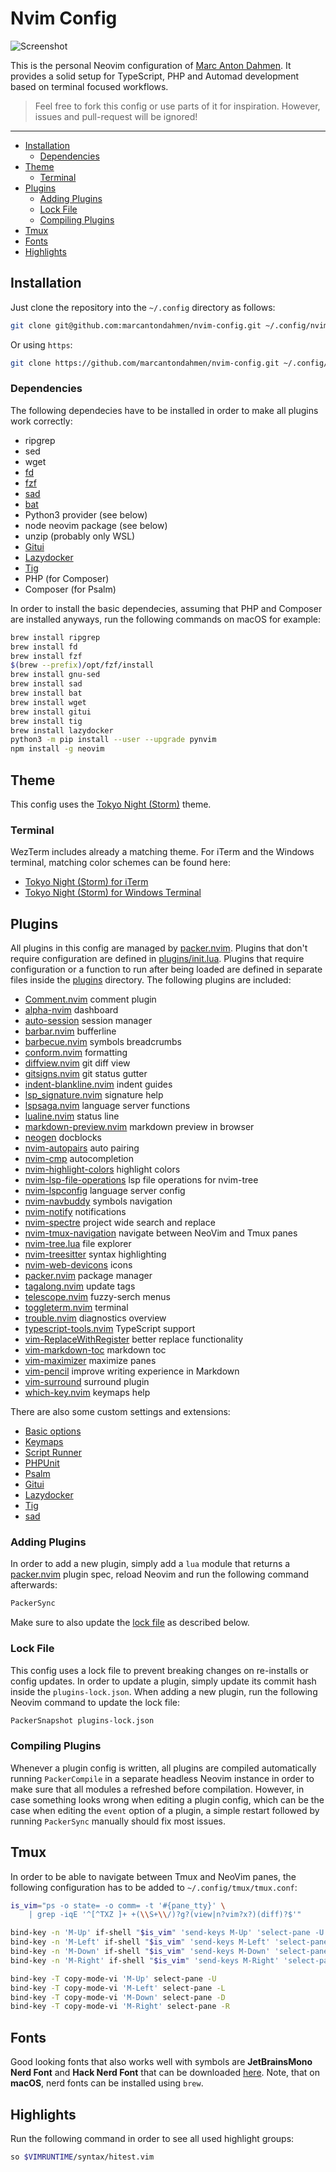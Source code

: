 # Nvim Config

![Screenshot](images/editor-tokyonight.png)

This is the personal Neovim configuration of [Marc Anton Dahmen](https://marcdahmen.de). It provides a solid setup for TypeScript, PHP and Automad development based on terminal focused workflows.

> Feel free to fork this config or use parts of it for inspiration. However, issues and pull-request will be ignored!

---

<!-- vim-markdown-toc GFM -->

- [Installation](#installation)
  - [Dependencies](#dependencies)
- [Theme](#theme)
  - [Terminal](#terminal)
- [Plugins](#plugins)
  - [Adding Plugins](#adding-plugins)
  - [Lock File](#lock-file)
  - [Compiling Plugins](#compiling-plugins)
- [Tmux](#tmux)
- [Fonts](#fonts)
- [Highlights](#highlights)

<!-- vim-markdown-toc -->

## Installation

Just clone the repository into the `~/.config` directory as follows:

```bash
git clone git@github.com:marcantondahmen/nvim-config.git ~/.config/nvim
```

Or using `https`:

```bash
git clone https://github.com/marcantondahmen/nvim-config.git ~/.config/nvim
```

### Dependencies

The following dependecies have to be installed in order to make all plugins
work correctly:

- ripgrep
- sed
- wget
- [fd](https://github.com/sharkdp/fd)
- [fzf](https://github.com/junegunn/fzf)
- [sad](https://github.com/ms-jpq/sad)
- [bat](https://github.com/sharkdp/bat)
- Python3 provider (see below)
- node neovim package (see below)
- unzip (probably only WSL)
- [Gitui](https://github.com/extrawurst/gitui)
- [Lazydocker](https://github.com/jesseduffield/lazydocker)
- [Tig](https://jonas.github.io/tig/)
- PHP (for Composer)
- Composer (for Psalm)

In order to install the basic dependecies, assuming that PHP and Composer are installed anyways, run the following commands on macOS for example:

```bash
brew install ripgrep
brew install fd
brew install fzf
$(brew --prefix)/opt/fzf/install
brew install gnu-sed
brew install sad
brew install bat
brew install wget
brew install gitui
brew install tig
brew install lazydocker
python3 -m pip install --user --upgrade pynvim
npm install -g neovim
```

## Theme

This config uses the [Tokyo Night (Storm)](https://github.com/folke/tokyonight.nvim) theme.

### Terminal

WezTerm includes already a matching theme. For iTerm and the Windows terminal, matching color schemes can be found here:

- [Tokyo Night (Storm) for iTerm](https://github.com/folke/tokyonight.nvim/blob/main/extras/iterm/tokyonight_storm.itermcolors)
- [Tokyo Night (Storm) for Windows Terminal](https://github.com/folke/tokyonight.nvim/blob/main/extras/windows_terminal/tokyonight_storm.json)

## Plugins

All plugins in this config are managed by [packer.nvim](https://github.com/wbthomason/packer.nvim). Plugins that don't require configuration are defined in [plugins/init.lua](https://github.com/marcantondahmen/nvim-config/blob/master/lua/marcantondahmen/plugins/init.lua). Plugins that require configuration or a function to run after being loaded are defined in separate files inside the [plugins](https://github.com/marcantondahmen/nvim-config/tree/master/lua/marcantondahmen/plugins) directory. The following plugins are included:

- [Comment.nvim](https://github.com/numToStr/Comment.nvim) comment plugin
- [alpha-nvim](https://github.com/goolord/alpha-nvim) dashboard
- [auto-session](https://github.com/rmagatti/auto-session) session manager
- [barbar.nvim](https://github.com/romgrk/barbar.nvim) bufferline
- [barbecue.nvim](https://github.com/utilyre/barbecue.nvim) symbols breadcrumbs
- [conform.nvim](https://github.com/stevearc/conform.nvim) formatting
- [diffview.nvim](https://github.com/sindrets/diffview.nvim) git diff view
- [gitsigns.nvim](https://github.com/lewis6991/gitsigns.nvim) git status gutter
- [indent-blankline.nvim](https://github.com/lukas-reineke/indent-blankline.nvim) indent guides
- [lsp_signature.nvim](https://github.com/ray-x/lsp_signature.nvim) signature help
- [lspsaga.nvim](https://github.com/glepnir/lspsaga.nvim) language server functions
- [lualine.nvim](https://github.com/nvim-lualine/lualine.nvim) status line
- [markdown-preview.nvim](https://github.com/iamcco/markdown-preview.nvim) markdown preview in browser
- [neogen](https://github.com/danymat/neogen) docblocks
- [nvim-autopairs](https://github.com/windwp/nvim-autopairs) auto pairing
- [nvim-cmp](https://github.com/hrsh7th/nvim-cmp) autocompletion
- [nvim-highlight-colors](https://github.com/brenoprata10/nvim-highlight-colors) highlight colors
- [nvim-lsp-file-operations](https://github.com/antosha417/nvim-lsp-file-operations) lsp file operations for nvim-tree
- [nvim-lspconfig](https://github.com/neovim/nvim-lspconfig) language server config
- [nvim-navbuddy](https://github.com/SmiteshP/nvim-navbuddy) symbols navigation
- [nvim-notify](https://github.com/rcarriga/nvim-notify) notifications
- [nvim-spectre](https://github.com/nvim-pack/nvim-spectre) project wide search and replace
- [nvim-tmux-navigation](https://github.com/alexghergh/nvim-tmux-navigation) navigate between NeoVim and Tmux panes
- [nvim-tree.lua](https://github.com/nvim-tree/nvim-tree.lua) file explorer
- [nvim-treesitter](https://github.com/nvim-treesitter/nvim-treesitter) syntax highlighting
- [nvim-web-devicons](https://github.com/nvim-tree/nvim-web-devicons) icons
- [packer.nvim](https://github.com/wbthomason/packer.nvim) package manager
- [tagalong.nvim](https://github.com/AndrewRadev/tagalong.vim) update tags
- [telescope.nvim](https://github.com/nvim-telescope/telescope.nvim) fuzzy-serch menus
- [toggleterm.nvim](https://github.com/akinsho/toggleterm.nvim) terminal
- [trouble.nvim](https://github.com/folke/trouble.nvim) diagnostics overview
- [typescript-tools.nvim](https://github.com/pmizio/typescript-tools.nvim) TypeScript support
- [vim-ReplaceWithRegister](https://github.com/inkarkat/vim-ReplaceWithRegister) better replace functionality
- [vim-markdown-toc](https://github.com/mzlogin/vim-markdown-toc) markdown toc
- [vim-maximizer](https://github.com/szw/vim-maximizer) maximize panes
- [vim-pencil](https://github.com/preservim/vim-pencil) improve writing experience in Markdown
- [vim-surround](https://github.com/tpope/vim-surround) surround plugin
- [which-key.nvim](https://github.com/folke/which-key.nvim) keymaps help

There are also some custom settings and extensions:

- [Basic options](https://github.com/marcantondahmen/nvim-config/blob/master/lua/marcantondahmen/core/options.lua)
- [Keymaps](https://github.com/marcantondahmen/nvim-config/blob/master/lua/marcantondahmen/core/keymaps.lua)
- [Script Runner](lua/telescope/_extensions/scripts.lua)
- [PHPUnit](https://github.com/marcantondahmen/nvim-config/blob/master/lua/marcantondahmen/plugins/toggleterm.lua#L50)
- [Psalm](https://github.com/marcantondahmen/nvim-config/blob/master/lua/marcantondahmen/plugins/toggleterm.lua#L61)
- [Gitui](https://github.com/marcantondahmen/nvim-config/blob/master/lua/marcantondahmen/plugins/toggleterm.lua#L72)
- [Lazydocker](https://github.com/marcantondahmen/nvim-config/blob/master/lua/marcantondahmen/plugins/toggleterm.lua#L83)
- [Tig](https://github.com/marcantondahmen/nvim-config/blob/master/lua/marcantondahmen/plugins/toggleterm.lua#L94)
- [sad](https://github.com/marcantondahmen/nvim-config/blob/master/lua/marcantondahmen/plugins/toggleterm.lua#L105)

### Adding Plugins

In order to add a new plugin, simply add a `lua` module that returns a [packer.nvim](https://github.com/wbthomason/packer.nvim?tab=readme-ov-file#specifying-plugins) plugin spec, reload Neovim and run the following command afterwards:

```bash
PackerSync
```

Make sure to also update the [lock file](#lock-file) as described below.

### Lock File

This config uses a lock file to prevent breaking changes on re-installs or config updates. In order to update a plugin, simply update its commit hash inside the `plugins-lock.json`. When adding a new plugin, run the following Neovim command to update the lock file:

```bash
PackerSnapshot plugins-lock.json
```

### Compiling Plugins

Whenever a plugin config is written, all plugins are compiled automatically running `PackerCompile` in a separate headless Neovim instance in order to make sure that all modules a refreshed before compilation. However, in case something looks wrong when editing a plugin config, which can be the case when editing the `event` option of a plugin, a simple restart followed by running `PackerSync` manually should fix most issues.

## Tmux

In order to be able to navigate between Tmux and NeoVim panes, the following configuration has to be added to `~/.config/tmux/tmux.conf`:

```bash
is_vim="ps -o state= -o comm= -t '#{pane_tty}' \
    | grep -iqE '^[^TXZ ]+ +(\\S+\\/)?g?(view|n?vim?x?)(diff)?$'"

bind-key -n 'M-Up' if-shell "$is_vim" 'send-keys M-Up' 'select-pane -U'
bind-key -n 'M-Left' if-shell "$is_vim" 'send-keys M-Left' 'select-pane -L'
bind-key -n 'M-Down' if-shell "$is_vim" 'send-keys M-Down' 'select-pane -D'
bind-key -n 'M-Right' if-shell "$is_vim" 'send-keys M-Right' 'select-pane -R'

bind-key -T copy-mode-vi 'M-Up' select-pane -U
bind-key -T copy-mode-vi 'M-Left' select-pane -L
bind-key -T copy-mode-vi 'M-Down' select-pane -D
bind-key -T copy-mode-vi 'M-Right' select-pane -R
```

## Fonts

Good looking fonts that also works well with symbols are **JetBrainsMono Nerd Font** and **Hack Nerd Font** that can be downloaded [here](https://www.nerdfonts.com/font-downloads). Note, that on **macOS**, nerd fonts can be installed using `brew`.

## Highlights

Run the following command in order to see all used highlight groups:

```bash
so $VIMRUNTIME/syntax/hitest.vim
```
